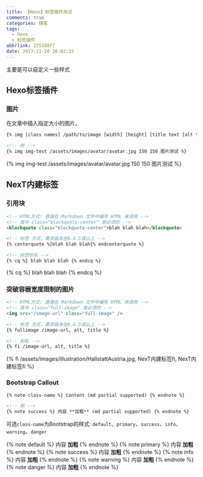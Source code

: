 ```yaml
---
title: 【Hexo】标签插件测试
comments: true
categories: 随笔
tags:
  - hexo
  - 标签插件
abbrlink: 225108ff
date: 2017-11-20 16:02:23
---
```


主要是可以自定义一些样式
## Hexo标签插件
### 图片

在文章中插入指定大小的图片。
```html
{% img [class names] /path/to/image [width] [height] [title text [alt text]] %}

<!-- 例 -->
{% img img-test /assets/images/avatar/avatar.jpg 150 150 图片测试 %}
```
{% img img-test /assets/images/avatar/avatar.jpg 150 150 图片测试 %}


## NexT内建标签
### 引用块
```html
<!-- HTML方式: 直接在 Markdown 文件中编写 HTML 来调用 -->
<!-- 其中 class="blockquote-center" 是必须的 -->
<blockquote class="blockquote-center">blah blah blah</blockquote>

<!-- 标签 方式，要求版本在0.4.5或以上 -->
{% centerquote %}blah blah blah{% endcenterquote %}

<!-- 标签别名 -->
{% cq %} blah blah blah {% endcq %}
```
{% cq %} blah blah blah {% endcq %}

### 突破容器宽度限制的图片
```html
<!-- HTML方式: 直接在 Markdown 文件中编写 HTML 来调用 -->
<!-- 其中 class="full-image" 是必须的 -->
<img src="/image-url" class="full-image" />

<!-- 标签 方式，要求版本在0.4.5或以上 -->
{% fullimage /image-url, alt, title %}

<!-- 别名 -->
{% fi /image-url, alt, title %}
```
{% fi /assets/images/illustration/HallstattAustria.jpg, NexT内建标签fi, NexT内建标签fi %}

### Bootstrap Callout
```html
{% note class-name %} Content (md partial supported) {% endnote %}

<!-- 例 -->
{% note success %} 内容 **加粗** (md partial supported) {% endnote %}
```
可选`class-name`为Bootstrap的样式:
`default`、`primary`、`success`、`info`、`warning`、`danger`

{% note default %} 内容 **加粗** {% endnote %}
{% note primary %} 内容 **加粗** {% endnote %}
{% note success %} 内容 **加粗** {% endnote %}
{% note info %} 内容 **加粗** {% endnote %}
{% note warning %} 内容 **加粗** {% endnote %}
{% note danger %} 内容 **加粗** {% endnote %}